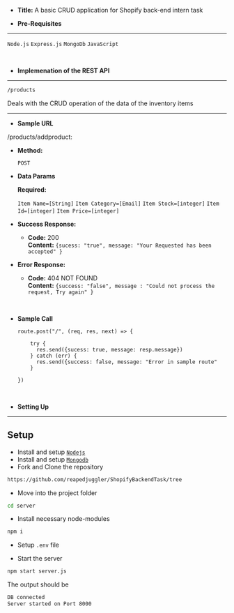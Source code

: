 - **Title:**
  A basic CRUD application for Shopify back-end intern task
  </br>

- **Pre-Requisites**

---

`Node.js`
`Express.js`
`MongoDb`
`JavaScript`

</br>

- **Implemenation of the REST API**

---

```sh
/products
```
  <p>
  Deals with the CRUD operation of the data of the inventory items
  </p> 
 
----- 
* **Sample URL**

/products/addproduct:

- **Method:**

  `POST`

- **Data Params**

  **Required:**

  `Item Name=[String]`
  `Item Category=[Email]`
  `Item Stock=[integer]`
  `Item Id=[integer]`
  `Item Price=[integer]`

- **Success Response:**

  - **Code:** 200 <br />
    **Content:** `{sucess: "true", message: "Your Requested has been accepted" }`

- **Error Response:**

  - **Code:** 404 NOT FOUND <br />
    **Content:** `{success: "false", message : "Could not process the request, Try again" }`

</br>

- **Sample Call**

  ```javascript</br>
  route.post("/", (req, res, next) => {

      try {
        res.send({sucess: true, message: resp.message})
      } catch (err) {
        res.send({success: false, message: "Error in sample route"
      }

  })
  ```

  </br>

- **Setting Up**

---

## Setup

- Install and setup [`Nodejs`](https://nodejs.org/en/)
- Install and setup [`Mongodb`](https://www.mongodb.com/)
- Fork and Clone the repository

```sh
https://github.com/reapedjuggler/ShopifyBackendTask/tree
```

- Move into the project folder

```sh
cd server
```

- Install necessary node-modules

```sh
npm i
```

- Setup `.env` file

- Start the server

```sh
npm start server.js
````

The output should be

```sh
DB connected
Server started on Port 8000
```
